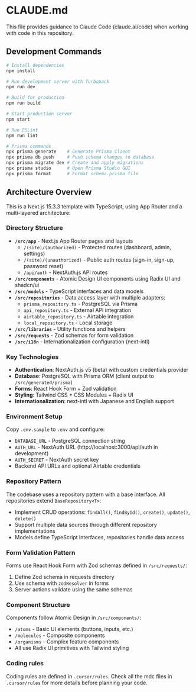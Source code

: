 # CLAUDE.md

This file provides guidance to Claude Code (claude.ai/code) when working with code in this repository.

## Development Commands

```bash
# Install dependencies
npm install

# Run development server with Turbopack
npm run dev

# Build for production
npm run build

# Start production server
npm start

# Run ESLint
npm run lint

# Prisma commands
npx prisma generate    # Generate Prisma Client
npx prisma db push     # Push schema changes to database
npx prisma migrate dev # Create and apply migrations
npx prisma studio      # Open Prisma Studio GUI
npx prisma format      # Format schema.prisma file
```

## Architecture Overview

This is a Next.js 15.3.3 template with TypeScript, using App Router and a multi-layered architecture:

### Directory Structure
- **`/src/app`** - Next.js App Router pages and layouts
  - `/(site)/(authorized)` - Protected routes (dashboard, admin, settings)
  - `/(site)/(unauthorized)` - Public auth routes (sign-in, sign-up, password reset)
  - `/api/auth` - NextAuth.js API routes
- **`/src/components`** - Atomic Design UI components using Radix UI and shadcn/ui
- **`/src/models`** - TypeScript interfaces and data models
- **`/src/repositories`** - Data access layer with multiple adapters:
  - `prisma_repository.ts` - PostgreSQL via Prisma
  - `api_repository.ts` - External API integration
  - `airtable_repository.ts` - Airtable integration
  - `local_repository.ts` - Local storage
- **`/src/libraries`** - Utility functions and helpers
- **`/src/requests`** - Zod schemas for form validation
- **`/src/i18n`** - Internationalization configuration (next-intl)

### Key Technologies
- **Authentication**: NextAuth.js v5 (beta) with custom credentials provider
- **Database**: PostgreSQL with Prisma ORM (client output to `/src/generated/prisma`)
- **Forms**: React Hook Form + Zod validation
- **Styling**: Tailwind CSS + CSS Modules + Radix UI
- **Internationalization**: next-intl with Japanese and English support

### Environment Setup
Copy `.env.sample` to `.env` and configure:
- `DATABASE_URL` - PostgreSQL connection string
- `AUTH_URL` - NextAuth URL (http://localhost:3000/api/auth in development)
- `AUTH_SECRET` - NextAuth secret key
- Backend API URLs and optional Airtable credentials

### Repository Pattern
The codebase uses a repository pattern with a base interface. All repositories extend `BaseRepository<T>`:
- Implement CRUD operations: `findAll()`, `findById()`, `create()`, `update()`, `delete()`
- Support multiple data sources through different repository implementations
- Models define TypeScript interfaces, repositories handle data access

### Form Validation Pattern
Forms use React Hook Form with Zod schemas defined in `/src/requests/`:
1. Define Zod schema in requests directory
2. Use schema with `zodResolver` in forms
3. Server actions validate using the same schemas

### Component Structure
Components follow Atomic Design in `/src/components/`:
- `/atoms` - Basic UI elements (buttons, inputs, etc.)
- `/molecules` - Composite components
- `/organisms` - Complex feature components
- All use Radix UI primitives with Tailwind styling

### Coding rules

Coding rules are defined in `.cursor/rules`.
Check all the mdc files in `.cursor/rules` for more details before planning your code.

